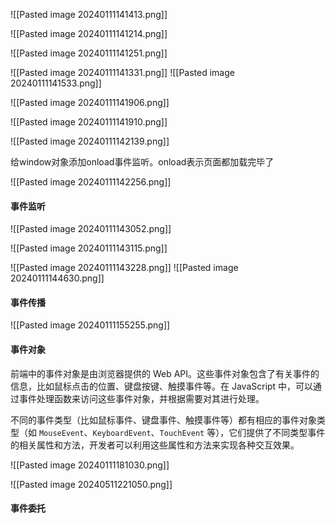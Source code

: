 
![[Pasted image 20240111141413.png]]

![[Pasted image 20240111141214.png]]

![[Pasted image 20240111141251.png]]

![[Pasted image 20240111141331.png]]
![[Pasted image 20240111141533.png]]

![[Pasted image 20240111141906.png]]

![[Pasted image 20240111141910.png]]


![[Pasted image 20240111142139.png]]

给window对象添加onload事件监听。onload表示页面都加载完毕了

![[Pasted image 20240111142256.png]]

#### 事件监听
![[Pasted image 20240111143052.png]]

![[Pasted image 20240111143115.png]]

![[Pasted image 20240111143228.png]]
![[Pasted image 20240111144630.png]]

#### 事件传播
![[Pasted image 20240111155255.png]]

#### 事件对象

前端中的事件对象是由浏览器提供的 Web API。这些事件对象包含了有关事件的信息，比如鼠标点击的位置、键盘按键、触摸事件等。在 JavaScript 中，可以通过事件处理函数来访问这些事件对象，并根据需要对其进行处理。

不同的事件类型（比如鼠标事件、键盘事件、触摸事件等）都有相应的事件对象类型（如 `MouseEvent`、`KeyboardEvent`、`TouchEvent` 等），它们提供了不同类型事件的相关属性和方法，开发者可以利用这些属性和方法来实现各种交互效果。


![[Pasted image 20240111181030.png]]

![[Pasted image 20240511221050.png]]


#### 事件委托

